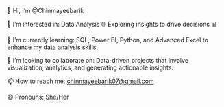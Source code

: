 👋 Hi, I’m @Chinmayeebarik

👀 I’m interested in: Data Analysis 🌐 Exploring insights to drive decisions 📊

🌱 I’m currently learning: SQL, Power BI, Python, and Advanced Excel to enhance my data analysis skills.

💞️ I’m looking to collaborate on: Data-driven projects that involve visualization, analytics, and generating actionable insights.

📫 How to reach me: chinmayeebarik07@gmail.com

😄 Pronouns: She/Her


<!---
Chinmayee4/Chinmayee4 is a ✨ special ✨ repository because its `README.md` (this file) appears on your GitHub profile.
You can click the Preview link to take a look at your changes.
--->
